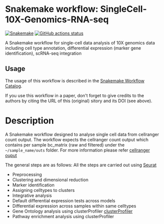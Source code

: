 # Snakemake workflow: SingleCell-10X-Genomics-RNA-seq

[![Snakemake](https://img.shields.io/badge/snakemake-≥6.3.0-brightgreen.svg)](https://snakemake.github.io)
[![GitHub actions status](https://github.com/manuelphilip/Single-cell-analysis-Snakemake-workflow/workflows/Tests/badge.svg?branch=main)](https://github.com/manuelphilip/Single-cell-analysis-Snakemake-workflow/actions?query=branch%3Amain+workflow%3ATests)


A Snakemake workflow for single-cell data analysis of 10X genomics data including cell type annotation, differential expression (marker gene identification), scRNA-seq integration


## Usage

The usage of this workflow is described in the [Snakemake Workflow Catalog](https://snakemake.github.io/snakemake-workflow-catalog/?usage=<manuelphilip>%2F<Single-cell-analysis-Snakemake-workflow>).

If you use this workflow in a paper, don't forget to give credits to the authors by citing the URL of this (original) <Single-cell-analysis-Snakemake-workflow>sitory and its DOI (see above).

# Description
 A Snakemake workflow designed to analyse single cell data from cellranger count output. The workflow expects the cellranger count output which contains per sample bc_matrix (raw and filtered) under the `~/sample_name/outs` folder. For more information please refer [cellranger ouput](https://www.10xgenomics.com/support/software/cell-ranger/latest/analysis/outputs/cr-outputs-gex-overview)
 
The general steps are as follows:
All the steps are carried out using [Seurat](https://satijalab.org/seurat/articles/get_started_v5_new>)
 * Preprocessing 
 * Clustering and dimensional reduction
 * Marker identification 
 * Assigning celltypes to clusters
 * Integrative analysis
 * Default differential expression tests across models 
 * Differential expression across samples within same celltypes
 * Gene Ontology analysis using clusterProfiler [clusterProfiler](https://bioconductor.org/packages/release/bioc/html/clusterProfiler.html)
 * Pathway enrichment analysis using clusterProfiler
